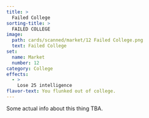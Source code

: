```yaml
---
title: >
  Failed College
sorting-title: >
  FAILED COLLEGE
image: 
  path: cards/scanned/market/12 Failed College.png
  text: Failed College
set:
  name: Market
  number: 12
category: College
effects: 
  - >
    Lose 25 intelligence
flavor-text: You flunked out of college.
---
```

Some actual info about this thing TBA.
